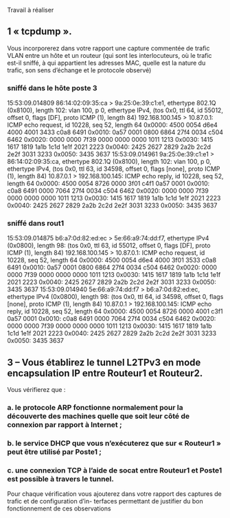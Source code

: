 Travail à réaliser

## 1 « tcpdump ».
Vous incorporerez dans votre rapport une capture commentée de trafic VLAN entre un hôte et un routeur
(qui sont les interlocuteurs, où le trafic est-il sniffé, à qui appartient les adresses MAC, quelle est la nature
du trafic, son sens d’échange et le protocole observé)

### sniffé dans le hôte poste 3

15:53:09.014809 86:14:02:09:35:ca > 9a:25:0e:39:c1:e1, ethertype 802.1Q (0x8100), length 102: vlan 100, p 0, ethertype IPv4, (tos 0x0, ttl 64, id 55012, offset 0, flags [DF], proto ICMP (1), length 84)
    192.168.100.145 > 10.87.0.1: ICMP echo request, id 10228, seq 52, length 64
	0x0000:  4500 0054 d6e4 4000 4001 3433 c0a8 6491
	0x0010:  0a57 0001 0800 6864 27f4 0034 c504 6462
	0x0020:  0000 0000 7f39 0000 0000 0000 1011 1213
	0x0030:  1415 1617 1819 1a1b 1c1d 1e1f 2021 2223
	0x0040:  2425 2627 2829 2a2b 2c2d 2e2f 3031 3233
	0x0050:  3435 3637
15:53:09.014961 9a:25:0e:39:c1:e1 > 86:14:02:09:35:ca, ethertype 802.1Q (0x8100), length 102: vlan 100, p 0, ethertype IPv4, (tos 0x0, ttl 63, id 34598, offset 0, flags [none], proto ICMP (1), length 84)
    10.87.0.1 > 192.168.100.145: ICMP echo reply, id 10228, seq 52, length 64
	0x0000:  4500 0054 8726 0000 3f01 c4f1 0a57 0001
	0x0010:  c0a8 6491 0000 7064 27f4 0034 c504 6462
	0x0020:  0000 0000 7f39 0000 0000 0000 1011 1213
	0x0030:  1415 1617 1819 1a1b 1c1d 1e1f 2021 2223
	0x0040:  2425 2627 2829 2a2b 2c2d 2e2f 3031 3233
	0x0050:  3435 3637


### sniffé dans rout1

15:53:09.014875 b6:a7:0d:82:ed:ec > 5e:66:a9:74:dd:f7, ethertype IPv4 (0x0800), length 98: (tos 0x0, ttl 63, id 55012, offset 0, flags [DF], proto ICMP (1), length 84)
    192.168.100.145 > 10.87.0.1: ICMP echo request, id 10228, seq 52, length 64
	0x0000:  4500 0054 d6e4 4000 3f01 3533 c0a8 6491
	0x0010:  0a57 0001 0800 6864 27f4 0034 c504 6462
	0x0020:  0000 0000 7f39 0000 0000 0000 1011 1213
	0x0030:  1415 1617 1819 1a1b 1c1d 1e1f 2021 2223
	0x0040:  2425 2627 2829 2a2b 2c2d 2e2f 3031 3233
	0x0050:  3435 3637
15:53:09.014940 5e:66:a9:74:dd:f7 > b6:a7:0d:82:ed:ec, ethertype IPv4 (0x0800), length 98: (tos 0x0, ttl 64, id 34598, offset 0, flags [none], proto ICMP (1), length 84)
    10.87.0.1 > 192.168.100.145: ICMP echo reply, id 10228, seq 52, length 64
	0x0000:  4500 0054 8726 0000 4001 c3f1 0a57 0001
	0x0010:  c0a8 6491 0000 7064 27f4 0034 c504 6462
	0x0020:  0000 0000 7f39 0000 0000 0000 1011 1213
	0x0030:  1415 1617 1819 1a1b 1c1d 1e1f 2021 2223
	0x0040:  2425 2627 2829 2a2b 2c2d 2e2f 3031 3233
	0x0050:  3435 3637

## 3 – Vous établirez le tunnel L2TPv3 en mode encapsulation IP entre Routeur1 et Routeur2.
Vous vérifierez que :

### a. le protocole ARP fonctionne normalement pour la découverte des machines quelle que soit leur côté de connexion par rapport à Internet ;

### b. le service DHCP que vous n’exécuterez que sur « Routeur1 » peut être utilisé par Poste1 ;

### c. une connexion TCP à l’aide de socat entre Routeur1 et Poste1 est possible à travers le tunnel.

Pour chaque vérification vous ajouterez dans votre rapport des captures de trafic et de configuration d’in-
terfaces permettant de justifier du bon fonctionnement de ces observations
